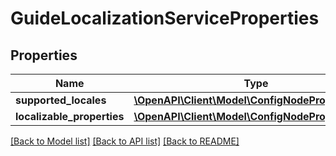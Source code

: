 # GuideLocalizationServiceProperties

## Properties
Name | Type | Description | Notes
------------ | ------------- | ------------- | -------------
**supported_locales** | [**\OpenAPI\Client\Model\ConfigNodePropertyArray**](ConfigNodePropertyArray.md) |  | [optional] 
**localizable_properties** | [**\OpenAPI\Client\Model\ConfigNodePropertyArray**](ConfigNodePropertyArray.md) |  | [optional] 

[[Back to Model list]](../README.md#documentation-for-models) [[Back to API list]](../README.md#documentation-for-api-endpoints) [[Back to README]](../README.md)


